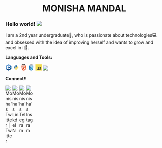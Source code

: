 <h1 align='center'>
  MONISHA MANDAL
</h1>

### Hello world! <img src="https://raw.githubusercontent.com/MartinHeinz/MartinHeinz/master/wave.gif" width="30px">

I am a 2nd year undergraduate🙍, who is passionate about technologies💻 and obsessed with the idea of improving herself and wants to grow and excel in it🚀.
<br>

**Languages and Tools:**  

<code><img height="20" src="https://raw.githubusercontent.com/github/explore/80688e429a7d4ef2fca1e82350fe8e3517d3494d/topics/cpp/cpp.png"></code>
<code><img height="20" src="https://raw.githubusercontent.com/github/explore/80688e429a7d4ef2fca1e82350fe8e3517d3494d/topics/python/python.png"></code>
<code><img height="20" src="https://raw.githubusercontent.com/github/explore/80688e429a7d4ef2fca1e82350fe8e3517d3494d/topics/html/html.png"></code>
<code><img height="20" src="https://raw.githubusercontent.com/github/explore/5c058a388828bb5fde0bcafd4bc867b5bb3f26f3/topics/css/css.png"></code>
<code><img height="20" src="https://raw.githubusercontent.com/github/explore/80688e429a7d4ef2fca1e82350fe8e3517d3494d/topics/javascript/javascript.png"></code>
<code><img height="20" src="https://raw.githubusercontent.com/tanisha03/tanisha03/master/icons/react.png"></code>

**Connect!!**

<a href="https://twitter.com/m_riya029">
  <img align="left" alt="Monisha's Twitter | Twitter" width="22px" src="https://cdn.jsdelivr.net/npm/simple-icons@v3/icons/twitter.svg" />
</a>
<a href="https://www.linkedin.com/in/monisha-mandal-418678193/">
  <img align="left" alt="Monisha's LinkdeIN" width="22px" src="https://cdn.jsdelivr.net/npm/simple-icons@v3/icons/linkedin.svg" />
</a>
<a href="https://t.me/RI YA">
  <img align="left" alt="Monisha's Telegram" width="22px" src="https://cdn.jsdelivr.net/npm/simple-icons@v3/icons/telegram.svg" />
</a>
<a href="https://www.instagram.com/m.riyaaaa_/">
  <img align="left" alt="Monisha's Instagram" width="22px" src="https://cdn.jsdelivr.net/npm/simple-icons@v3/icons/instagram.svg" />
</a>

